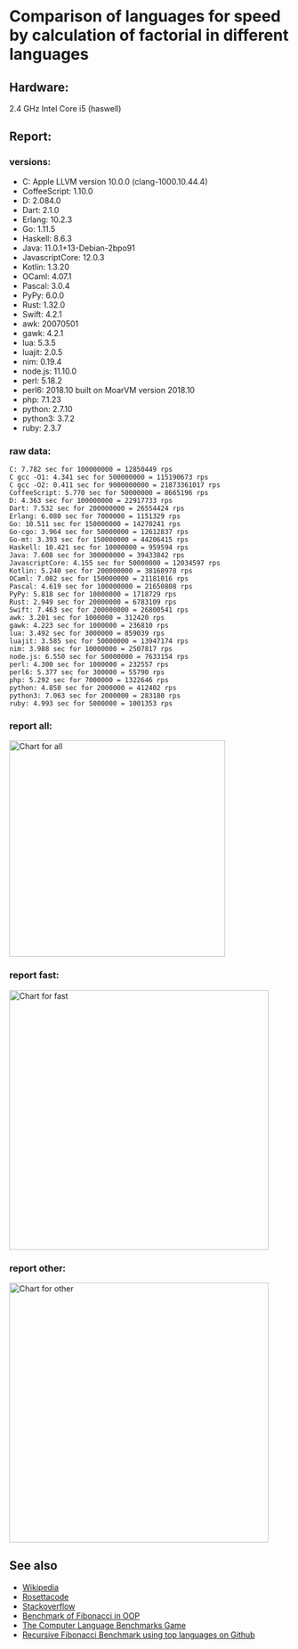 Comparison of languages for speed by calculation of factorial in different languages
====================================================================================

Hardware:
---------
2.4 GHz Intel Core i5 (haswell)

Report:
-------
### versions:

  * C: Apple LLVM version 10.0.0 (clang-1000.10.44.4)
  * CoffeeScript: 1.10.0
  * D: 2.084.0
  * Dart: 2.1.0
  * Erlang: 10.2.3
  * Go: 1.11.5
  * Haskell: 8.6.3
  * Java: 11.0.1+13-Debian-2bpo91
  * JavascriptCore: 12.0.3
  * Kotlin: 1.3.20
  * OCaml: 4.07.1
  * Pascal: 3.0.4
  * PyPy: 6.0.0
  * Rust: 1.32.0
  * Swift: 4.2.1
  * awk: 20070501
  * gawk: 4.2.1
  * lua: 5.3.5
  * luajit: 2.0.5
  * nim: 0.19.4
  * node.js: 11.10.0
  * perl: 5.18.2
  * perl6: 2018.10 built on MoarVM version 2018.10
  * php: 7.1.23
  * python: 2.7.10
  * python3: 3.7.2
  * ruby: 2.3.7


### raw data:

    C: 7.782 sec for 100000000 = 12850449 rps
    C gcc -O1: 4.341 sec for 500000000 = 115190673 rps
    C gcc -O2: 0.411 sec for 9000000000 = 21873361017 rps
    CoffeeScript: 5.770 sec for 50000000 = 8665196 rps
    D: 4.363 sec for 100000000 = 22917733 rps
    Dart: 7.532 sec for 200000000 = 26554424 rps
    Erlang: 6.080 sec for 7000000 = 1151329 rps
    Go: 10.511 sec for 150000000 = 14270241 rps
    Go-cgo: 3.964 sec for 50000000 = 12612837 rps
    Go-mt: 3.393 sec for 150000000 = 44206415 rps
    Haskell: 10.421 sec for 10000000 = 959594 rps
    Java: 7.608 sec for 300000000 = 39433842 rps
    JavascriptCore: 4.155 sec for 50000000 = 12034597 rps
    Kotlin: 5.240 sec for 200000000 = 38168978 rps
    OCaml: 7.082 sec for 150000000 = 21181016 rps
    Pascal: 4.619 sec for 100000000 = 21650808 rps
    PyPy: 5.818 sec for 10000000 = 1718729 rps
    Rust: 2.949 sec for 20000000 = 6783109 rps
    Swift: 7.463 sec for 200000000 = 26800541 rps
    awk: 3.201 sec for 1000000 = 312420 rps
    gawk: 4.223 sec for 1000000 = 236810 rps
    lua: 3.492 sec for 3000000 = 859039 rps
    luajit: 3.585 sec for 50000000 = 13947174 rps
    nim: 3.988 sec for 10000000 = 2507817 rps
    node.js: 6.550 sec for 50000000 = 7633154 rps
    perl: 4.300 sec for 1000000 = 232557 rps
    perl6: 5.377 sec for 300000 = 55790 rps
    php: 5.292 sec for 7000000 = 1322646 rps
    python: 4.850 sec for 2000000 = 412402 rps
    python3: 7.063 sec for 2000000 = 283180 rps
    ruby: 4.993 sec for 5000000 = 1001353 rps


### report all:

<img alt="Chart for all" width="388" src="https://chart.googleapis.com/chart?cht=bhs&chs=582x515&chd=t%3A115190673%2C44206414%2C39433841%2C38168977%2C26800541%2C26554423%2C22917732%2C21650807%2C21181015%2C14270240%2C13947173%2C12850449%2C12612836%2C12034596%2C8665196%2C7633154%2C6783108%2C2507816%2C1718729%2C1322646%2C1151328%2C1001353%2C959593%2C859038%2C412402%2C312420%2C283179%2C236810%2C232556&chco=4d89f9&chbh=12&chds=0,115190673.278427&chxt=x,y,r&chxl=1%3A%7Cperl%7Cgawk%7Cpython3%7Cawk%7Cpython%7Clua%7CHaskell%7Cruby%7CErlang%7Cphp%7CPyPy%7Cnim%7CRust%7Cnode.js%7CCoffeeScript%7CJavascriptCore%7CGo-cgo%7CC%7Cluajit%7CGo%7COCaml%7CPascal%7CD%7CDart%7CSwift%7CKotlin%7CJava%7CGo-mt%7CC%20gcc%20-O1%7C2%3A%7C232556%20rps%7C236810%20rps%7C283179%20rps%7C312420%20rps%7C412402%20rps%7C859038%20rps%7C959593%20rps%7C1001353%20rps%7C1151328%20rps%7C1322646%20rps%7C1718729%20rps%7C2507816%20rps%7C6783108%20rps%7C7633154%20rps%7C8665196%20rps%7C12034596%20rps%7C12612836%20rps%7C12850449%20rps%7C13947173%20rps%7C14270240%20rps%7C21181015%20rps%7C21650807%20rps%7C22917732%20rps%7C26554423%20rps%7C26800541%20rps%7C38168977%20rps%7C39433841%20rps%7C44206414%20rps%7C115190673%20rps%7C0%3A%7C0%20%25%7C10%20%25%7C20%20%25%7C30%20%25%7C40%20%25%7C50%20%25%7C60%20%25%7C70%20%25%7C80%20%25%7C90%20%25%7C100%20%25">

### report fast:

<img alt="Chart for fast" width="466" src="https://chart.googleapis.com/chart?cht=bhs&chs=700x328&chd=t%3A115190673%2C44206414%2C39433841%2C38168977%2C26800541%2C26554423%2C22917732%2C21650807%2C21181015%2C14270240%2C13947173%2C12850449%2C12612836%2C12034596%2C8665196%2C7633154%2C6783108%2C2507816&chco=4d89f9&chbh=12&chds=0,115190673.278427&chxt=x,y,r&chxl=1%3A%7Cnim%7CRust%7Cnode.js%7CCoffeeScript%7CJavascriptCore%7CGo-cgo%7CC%7Cluajit%7CGo%7COCaml%7CPascal%7CD%7CDart%7CSwift%7CKotlin%7CJava%7CGo-mt%7CC%20gcc%20-O1%7C2%3A%7C2507816%20rps%7C6783108%20rps%7C7633154%20rps%7C8665196%20rps%7C12034596%20rps%7C12612836%20rps%7C12850449%20rps%7C13947173%20rps%7C14270240%20rps%7C21181015%20rps%7C21650807%20rps%7C22917732%20rps%7C26554423%20rps%7C26800541%20rps%7C38168977%20rps%7C39433841%20rps%7C44206414%20rps%7C115190673%20rps%7C0%3A%7C0%20%25%7C10%20%25%7C20%20%25%7C30%20%25%7C40%20%25%7C50%20%25%7C60%20%25%7C70%20%25%7C80%20%25%7C90%20%25%7C100%20%25">

### report other:

<img alt="Chart for other" width="466" src="https://chart.googleapis.com/chart?cht=bhs&chs=700x209&chd=t%3A1718729%2C1322646%2C1151328%2C1001353%2C959593%2C859038%2C412402%2C312420%2C283179%2C236810%2C232556&chco=4d89f9&chbh=12&chds=0,1718729.2382879&chxt=x,y,r&chxl=1%3A%7Cperl%7Cgawk%7Cpython3%7Cawk%7Cpython%7Clua%7CHaskell%7Cruby%7CErlang%7Cphp%7CPyPy%7C2%3A%7C232556%20rps%7C236810%20rps%7C283179%20rps%7C312420%20rps%7C412402%20rps%7C859038%20rps%7C959593%20rps%7C1001353%20rps%7C1151328%20rps%7C1322646%20rps%7C1718729%20rps%7C0%3A%7C0%20%25%7C10%20%25%7C20%20%25%7C30%20%25%7C40%20%25%7C50%20%25%7C60%20%25%7C70%20%25%7C80%20%25%7C90%20%25%7C100%20%25">



See also
--------

  * [Wikipedia](http://en.wikipedia.org/wiki/Factorial)
  * [Rosettacode](http://rosettacode.org/wiki/Factorial)
  * [Stackoverflow](http://stackoverflow.com/questions/23930/factorial-algorithms-in-different-languages)
  * [Benchmark of Fibonacci in OOP](https://github.com/Balancer/benchmarks-fib-obj)
  * [The Computer Language Benchmarks Game](http://benchmarksgame.alioth.debian.org)
  * [Recursive Fibonacci Benchmark using top languages on Github](https://github.com/drujensen/fib)
